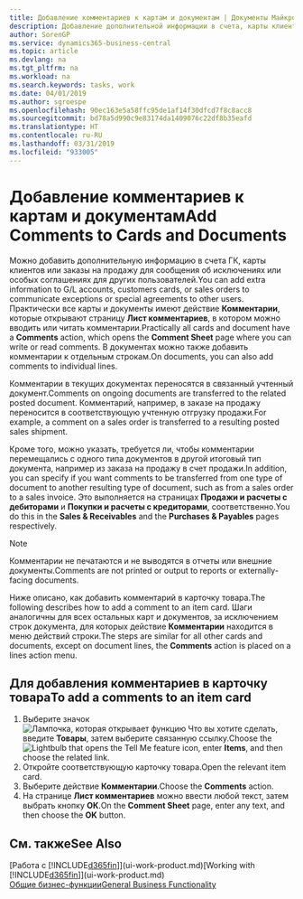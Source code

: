 ```yaml
---
title: Добавление комментариев к картам и документам | Документы Майкрософт
description: Добавление дополнительной информации в счета, карты клиентов или заказы на продажу для сообщения о соглашениях, таких как особая цена или метод доставки, другим пользователям.
author: SorenGP
ms.service: dynamics365-business-central
ms.topic: article
ms.devlang: na
ms.tgt_pltfrm: na
ms.workload: na
ms.search.keywords: tasks, work
ms.date: 04/01/2019
ms.author: sgroespe
ms.openlocfilehash: 90ec163e5a58ffc95de1af14f30dfcd7f8c8acc8
ms.sourcegitcommit: bd78a5d990c9e83174da1409076c22df8b35eafd
ms.translationtype: HT
ms.contentlocale: ru-RU
ms.lasthandoff: 03/31/2019
ms.locfileid: "933005"
---
```

# <a name="add-comments-to-cards-and-documents"></a><span data-ttu-id="20a7d-103">Добавление комментариев к картам и документам</span><span class="sxs-lookup"><span data-stu-id="20a7d-103">Add Comments to Cards and Documents</span></span>
<span data-ttu-id="20a7d-104">Можно добавить дополнительную информацию в счета ГК, карты клиентов или заказы на продажу для сообщения об исключениях или особых соглашениях для других пользователей.</span><span class="sxs-lookup"><span data-stu-id="20a7d-104">You can add extra information to G/L accounts, customers cards, or sales orders to communicate exceptions or special agreements to other users.</span></span>
<span data-ttu-id="20a7d-105">Практически все карты и документы имеют действие **Комментарии**, которые открывают страницу **Лист комментариев**, в котором можно вводить или читать комментарии.</span><span class="sxs-lookup"><span data-stu-id="20a7d-105">Practically all cards and document have a **Comments** action, which opens the **Comment Sheet** page where you can write or read comments.</span></span> <span data-ttu-id="20a7d-106">В документах можно также добавить комментарии к отдельным строкам.</span><span class="sxs-lookup"><span data-stu-id="20a7d-106">On documents, you can also add comments to individual lines.</span></span>

<span data-ttu-id="20a7d-107">Комментарии в текущих документах переносятся в связанный учтенный документ.</span><span class="sxs-lookup"><span data-stu-id="20a7d-107">Comments on ongoing documents are transferred to the related posted document.</span></span> <span data-ttu-id="20a7d-108">Комментарий, например, в заказе на продажу переносится в соответствующую учтенную отгрузку продажи.</span><span class="sxs-lookup"><span data-stu-id="20a7d-108">For example, a comment on a sales order is transferred to a resulting posted sales shipment.</span></span>

<span data-ttu-id="20a7d-109">Кроме того, можно указать, требуется ли, чтобы комментарии перемещались с одного типа документов в другой итоговый тип документа, например из заказа на продажу в счет продажи.</span><span class="sxs-lookup"><span data-stu-id="20a7d-109">In addition, you can specify if you want comments to be transferred from one type of document to another resulting type of document, such as from a sales order to a sales invoice.</span></span> <span data-ttu-id="20a7d-110">Это выполняется на страницах **Продажи и расчеты с дебиторами** и **Покупки и расчеты с кредиторами**, соответственно.</span><span class="sxs-lookup"><span data-stu-id="20a7d-110">You do this in the **Sales & Receivables** and the **Purchases & Payables** pages respectively.</span></span>

> [!NOTE]
> <span data-ttu-id="20a7d-111">Комментарии не печатаются и не выводятся в отчеты или внешние документы.</span><span class="sxs-lookup"><span data-stu-id="20a7d-111">Comments are not printed or output to reports or externally-facing documents.</span></span>

<span data-ttu-id="20a7d-112">Ниже описано, как добавить комментарий в карточку товара.</span><span class="sxs-lookup"><span data-stu-id="20a7d-112">The following describes how to add a comment to an item card.</span></span> <span data-ttu-id="20a7d-113">Шаги аналогичны для всех остальных карт и документов, за исключением строк документа, для которых действие **Комментарии** находится в меню действий строки.</span><span class="sxs-lookup"><span data-stu-id="20a7d-113">The steps are similar for all other cards and documents, except on document lines, the **Comments** action is placed on a lines action menu.</span></span>

## <a name="to-add-a-comments-to-an-item-card"></a><span data-ttu-id="20a7d-114">Для добавления комментариев в карточку товара</span><span class="sxs-lookup"><span data-stu-id="20a7d-114">To add a comments to an item card</span></span>
1. <span data-ttu-id="20a7d-115">Выберите значок ![Лампочка, которая открывает функцию Что вы хотите сделать](media/ui-search/search_small.png "Что вы хотите сделать"), введите **Товары**, затем выберите связанную ссылку.</span><span class="sxs-lookup"><span data-stu-id="20a7d-115">Choose the ![Lightbulb that opens the Tell Me feature](media/ui-search/search_small.png "Tell me what you want to do") icon, enter **Items**, and then choose the related link.</span></span>
2. <span data-ttu-id="20a7d-116">Откройте соответствующую карточку товара.</span><span class="sxs-lookup"><span data-stu-id="20a7d-116">Open the relevant item card.</span></span>
3. <span data-ttu-id="20a7d-117">Выберите действие **Комментарии**.</span><span class="sxs-lookup"><span data-stu-id="20a7d-117">Choose the **Comments** action.</span></span>
4. <span data-ttu-id="20a7d-118">На странице **Лист комментариев** можно ввести любой текст, затем выбрать кнопку **ОК**.</span><span class="sxs-lookup"><span data-stu-id="20a7d-118">On the **Comment Sheet** page, enter any text, and then choose the **OK** button.</span></span>

## <a name="see-also"></a><span data-ttu-id="20a7d-119">См. также</span><span class="sxs-lookup"><span data-stu-id="20a7d-119">See Also</span></span>
<span data-ttu-id="20a7d-120">[Работа с [!INCLUDE[d365fin](includes/d365fin_md.md)]](ui-work-product.md)</span><span class="sxs-lookup"><span data-stu-id="20a7d-120">[Working with [!INCLUDE[d365fin](includes/d365fin_md.md)]](ui-work-product.md)</span></span>  
[<span data-ttu-id="20a7d-121">Общие бизнес-функции</span><span class="sxs-lookup"><span data-stu-id="20a7d-121">General Business Functionality</span></span>](ui-across-business-areas.md)
